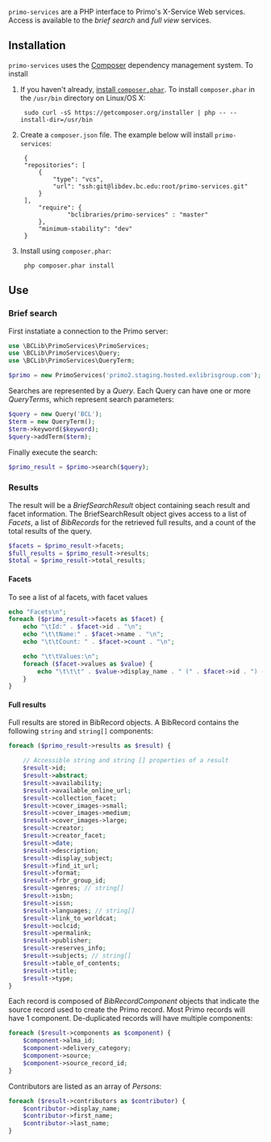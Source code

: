 `primo-services` are a PHP interface to Primo's X-Service Web services. Access is available to the *brief search* and *full view* services.

## Installation

`primo-services` uses the [Composer](http://getcomposer.org/) dependency management system. To install 

1. If you haven't already, [install `composer.phar`](http://getcomposer.org/doc/00-intro.md#installation-nix). To install `composer.phar` in the `/usr/bin` directory on Linux/OS X:
 
		sudo curl -sS https://getcomposer.org/installer | php -- --install-dir=/usr/bin

2. Create a `composer.json` file. The example below will install `primo-services`:


		{
		"repositories": [
		    {
		        "type": "vcs",
		        "url": "ssh:git@libdev.bc.edu:root/primo-services.git"
		    }
		],
		    "require": {
		            "bclibraries/primo-services" : "master"
		    },
		    "minimum-stability": "dev"
		}
    
3. Install using `composer.phar`:

		php composer.phar install
   
## Use

### Brief search

First instatiate a connection to the Primo server:

```PHP
use \BCLib\PrimoServices\PrimoServices;
use \BCLib\PrimoServices\Query;
use \BCLib\PrimoServices\QueryTerm;

$primo = new PrimoServices('primo2.staging.hosted.exlibrisgroup.com');
```

Searches are represented by a *Query*. Each Query can have one or more *QueryTerms*, which represent search parameters:

```PHP
$query = new Query('BCL');
$term = new QueryTerm();
$term->keyword($keyword);
$query->addTerm($term);
```

Finally execute the search:

```PHP
$primo_result = $primo->search($query);
```

### Results

The result will be a *BriefSearchResult* object containing seach result and facet information. The BriefSearchResult object gives access to a list of *Facets*, a list of *BibRecords* for the retrieved full results, and a count of the total results of the query.

```PHP
$facets = $primo_result->facets;
$full_results = $primo_result->results;
$total = $primo_result->total_results;
```

#### Facets

To see a list of al facets, with facet values 

```PHP
echo "Facets\n";
foreach ($primo_result->facets as $facet) {
    echo "\tId:" . $facet->id . "\n";
    echo "\t\tName:" . $facet->name . "\n";
    echo "\t\tCount: " . $facet->count . "\n";

    echo "\t\tValues:\n";
    foreach ($facet->values as $value) {
        echo "\t\t\t" . $value->display_name . " (" . $facet->id . ") - " . $facet->count . "\n";
    }
}
```

#### Full results

Full results are stored in BibRecord objects. A BibRecord contains the following `string` and `string[]` components:

```PHP
foreach ($primo_result->results as $result) {

    // Accessible string and string [] properties of a result
    $result->id;
    $result->abstract;
    $result->availability;
    $result->available_online_url;
    $result->collection_facet;
    $result->cover_images->small;
    $result->cover_images->medium;
    $result->cover_images->large;
    $result->creator;
    $result->creator_facet;
    $result->date;
    $result->description;
    $result->display_subject;
    $result->find_it_url;
    $result->format;
    $result->frbr_group_id;
    $result->genres; // string[]
    $result->isbn;
    $result->issn;
    $result->languages; // string[]
    $result->link_to_worldcat;
    $result->oclcid;
    $result->permalink;
    $result->publisher;
    $result->reserves_info;
    $result->subjects; // string[]
    $result->table_of_contents;
    $result->title;
    $result->type;
}
```

Each record is composed of *BibRecordComponent* objects that indicate the source record used to create the Primo record. Most Primo records will have 1 component. De-duplicated records will have multiple components:

```PHP
foreach ($result->components as $component) {
    $component->alma_id;
    $component->delivery_category;
    $component->source;
    $component->source_record_id;
}
```

Contributors are listed as an array of *Persons*:

```PHP
foreach ($result->contributors as $contributor) {
    $contributor->display_name;
    $contributor->first_name;
    $contributor->last_name;
}
```


